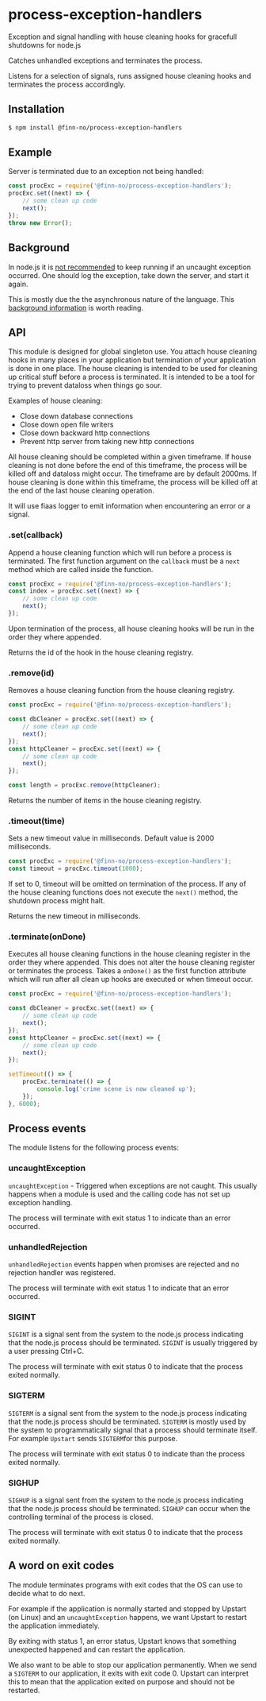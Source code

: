 # process-exception-handlers

Exception and signal handling with house cleaning hooks for gracefull shutdowns for node.js

Catches unhandled exceptions and terminates the process.

Listens for a selection of signals, runs assigned house cleaning hooks and terminates the process accordingly.

## Installation

```bash
$ npm install @finn-no/process-exception-handlers
```

## Example

Server is terminated due to an exception not being handled:

```js
const procExc = require('@finn-no/process-exception-handlers');
procExc.set((next) => {
    // some clean up code
    next();
});
throw new Error();
```

## Background

In node.js it is [not recommended](https://nodejs.org/api/process.html#process_event_uncaughtexception) to keep
running if an uncaught exception occurred. One should log the exception, take down the server, and start
it again.

This is mostly due the the asynchronous nature of the language. This [background information](http://debuggable.com/posts/node-js-dealing-with-uncaught-exceptions:4c933d54-1428-443c-928d-4e1ecbdd56cb)
is worth reading.

## API

This module is designed for global singleton use. You attach house cleaning hooks in many places in your application but termination of your application is done in one place.
The house cleaning is intended to be used for cleaning up critical stuff before a process is terminated. It is intended to be a tool for trying to prevent dataloss when things go sour.

Examples of house cleaning:

 * Close down database connections
 * Close down open file writers
 * Close down backward http connections
 * Prevent http server from taking new http connections

All house cleaning should be completed within a given timeframe. If house cleaning is not done before the end of this timeframe, the process will be killed off and dataloss might occur.
The timeframe are by default 2000ms. If house cleaning is done within this timeframe, the process will be killed off at the end of the last house cleaning operation.

It will use fiaas logger to emit information when encountering an error or a signal.

### .set(callback)

Append a house cleaning function which will run before a process is terminated. The first function argument on the `callback` must be a `next` method which are called inside the function.

```js
const procExc = require('@finn-no/process-exception-handlers');
const index = procExc.set((next) => {
    // some clean up code
    next();
});
```

Upon termination of the process, all house cleaning hooks will be run in the order they where appended.

Returns the id of the hook in the house cleaning registry.

### .remove(id)

Removes a house cleaning function from the house cleaning registry.

```js
const procExc = require('@finn-no/process-exception-handlers');

const dbCleaner = procExc.set((next) => {
    // some clean up code
    next();
});
const httpCleaner = procExc.set((next) => {
    // some clean up code
    next();
});

const length = procExc.remove(httpCleaner);
```

Returns the number of items in the house cleaning registry.

### .timeout(time)

Sets a new timeout value in milliseconds. Default value is 2000 milliseconds.

```js
const procExc = require('@finn-no/process-exception-handlers');
const timeout = procExc.timeout(1000);
```

If set to 0, timeout will be omitted on termination of the process. If any of the house cleaning functions does not execute the `next()` method, the shutdown process might halt.

Returns the new timeout in milliseconds.

### .terminate(onDone)

Executes all house cleaning functions in the house cleaning register in the order they where appended. This does not alter the house cleaning register or terminates the process.
Takes a `onDone()` as the first function attribute which will run after all clean up hooks are executed or when timeout occur.

```js
const procExc = require('@finn-no/process-exception-handlers');

const dbCleaner = procExc.set((next) => {
    // some clean up code
    next();
});
const httpCleaner = procExc.set((next) => {
    // some clean up code
    next();
});

setTimeout(() => {
    procExc.terminate(() => {
        console.log('crime scene is now cleaned up');
    });
}, 6000);
```

## Process events

The module listens for the following process events:

### uncaughtException

`uncaughtException` - Triggered when exceptions are not caught. This usually happens when a module is used and the calling code has not set up exception handling.

The process will terminate with exit status 1 to indicate than an error occurred.

### unhandledRejection

`unhandledRejection` events happen when promises are rejected and no rejection handler was registered.

The process will terminate with exit status 1 to indicate that an error occurred.

### SIGINT

`SIGINT` is a signal sent from the system to the node.js process indicating that the node.js process should be terminated.
`SIGINT` is usually triggered by a user pressing Ctrl+C.

The process will terminate with exit status 0 to indicate that the process exited normally.

### SIGTERM

`SIGTERM` is a signal sent from the system to the node.js process indicating that the node.js process should be terminated.
`SIGTERM` is mostly used by the system to programmatically signal that a process should terminate itself. For example `Upstart` sends `SIGTERM`for this purpose.

The process will terminate with exit status 0 to indicate than the process exited normally.

### SIGHUP

`SIGHUP` is a signal sent from the system to the node.js process indicating that the node.js process should be terminated.
`SIGHUP` can occur when the controlling terminal of the process is closed.

The process will terminate with exit status 0 to indicate that the process exited normally.

## A word on exit codes

The module terminates programs with exit codes that the OS can use to decide what to do next.

For example if the application is normally started and stopped by Upstart (on Linux) and an `uncaughtException` happens, we want Upstart to restart the application immediately.

By exiting with status 1, an error status, Upstart knows that something unexpected happened and can restart the application.

We also want to be able to stop our application permanently. When we send a `SIGTERM` to our application, it exits with exit code 0. Upstart can interpret this to mean that the application exited on purpose and should not be restarted.